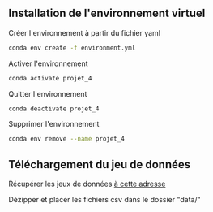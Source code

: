 ## Installation de l'environnement virtuel

Créer l'environnement à partir du fichier yaml
```bash
conda env create -f environment.yml
```

Activer l'environnement
```bash
conda activate projet_4
```

Quitter l'environnement
```bash
conda deactivate projet_4
```

Supprimer l'environnement
```bash
conda env remove --name projet_4
```

## Téléchargement du jeu de données

Récupérer les jeux de données <a href = https://s3-eu-west-1.amazonaws.com/static.oc-static.com/prod/courses/files/Parcours_data_scientist/Projet+-+Impl%C3%A9menter+un+mod%C3%A8le+de+scoring/Projet+Mise+en+prod+-+home-credit-default-risk.zip>à cette adresse</a>

Dézipper et placer les fichiers csv dans le dossier "data/"

